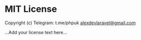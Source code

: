 # MIT License

Copyright (c) Telegram: t.me/phpuk <alexdevlaravel@gmail.com>

...Add your license text here...
